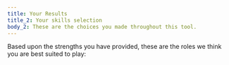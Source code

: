 ```yaml
---
title: Your Results
title_2: Your skills selection
body_2: These are the choices you made throughout this tool.
---
```


Based upon the strengths you have provided, these are the roles we think you are best suited to play: